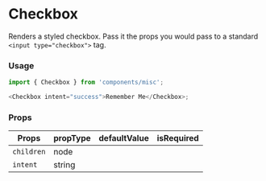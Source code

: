 # Checkbox

Renders a styled checkbox. Pass it the props you would pass to a standard
`<input type="checkbox">` tag.

### Usage

```js
import { Checkbox } from 'components/misc';

<Checkbox intent="success">Remember Me</Checkbox>;
```

<!-- STORY -->

### Props

| Props      | propType | defaultValue | isRequired |
| ---------- | -------- | ------------ | ---------- |
| `children` | node     |              |            |
| `intent`   | string   |              |            |
